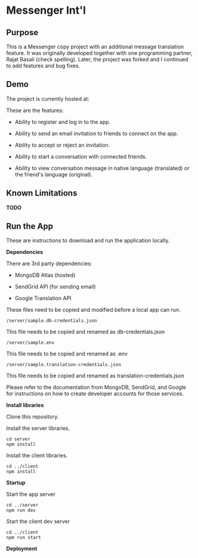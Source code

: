 # Messenger Int'l

## Purpose

This is a Messenger copy project with an additional message translation feature. It was originally developed together with one programming partner, Rajat Basali (check spelling). Later, the project was forked and I continued to add features and bug fixes.

## Demo

The project is currently hosted at:

These are the features:

* Ability to register and log in to the app.

* Ability to send an email invitation to friends to connect on the app.

* Ability to accept or reject an invitation.

* Ability to start a conversation with connected friends.

* Ability to view conversation message in native language (translated) or the friend's language (original).

## Known Limitations

**TODO**

## Run the App

These are instructions to download and run the application locally.

**Dependencies**

There are 3rd party dependencies:

* MongoDB Atlas (hosted)

* SendGrid API (for sending email)

* Google Translation API


These files need to be copied and modified before a local app can run.

```
/server/sample.db-credentials.json

```

This file needs to be copied and renamed as db-credentials.json

```
/server/sample.env
```

This file needs to be copied and renamed as .env

```
/server/sample.translation-credentials.json
```

This file needs to be copied and renamed as translation-credentials.json

Please refer to the documentation from MongoDB, SendGrid, and Google for instructions on how to create developer accounts for those services.


**Install libraries**

Clone this repository.

Install the server libraries.

```
cd server
npm install
```

Install the client libraries.

```
cd ../client
npm install
```

**Startup**

Start the app server

```
cd ../server
npm run dev
```

Start the client dev server

```
cd ../client
npm run start
```

**Deployment**


